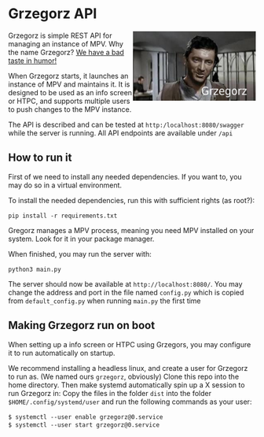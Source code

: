 # Grzegorz API
<img align="right" width="250" src="res/logo.png">

Grzegorz is simple REST API for managing an instance of MPV.
Why the name Grzegorz? [We have a bad taste in humor!](https://youtu.be/t-fcrn1Edik)

When Grzegorz starts, it launches an instance of MPV and maintains it. It is designed to be used as an info screen or HTPC, and supports multiple users to push changes to the MPV instance.

The API is described and can be tested at `http:/localhost:8080/swagger` while the server is running. All API endpoints are available under `/api`


## How to run it

First of we need to install any needed dependencies. If you want to, you may do so in a virtual environment.

To install the needed dependencies, run this with sufficient rights (as root?):

    pip install -r requirements.txt

Gregorz manages a MPV process, meaning you need MPV installed on your system. Look for it in your package manager.

When finished, you may run the server with:

    python3 main.py

The server should now be available at `http://localhost:8080/`.
You may change the address and port in the file named `config.py` which is copied from `default_config.py` when running `main.py` the first time

## Making Grzegorz run on boot

When setting up a info screen or HTPC using Grzegors, you may configure it to run automatically on startup.

We recommend installing a headless linux, and create a user for Grzegorz to run as. (We named ours `grzegorz`, obviously)
Clone this repo into the home directory. Then make systemd automatically spin up a X session to run Grzegorz in: Copy the files in the folder `dist` into the folder `$HOME/.config/systemd/user` and run the following commands as your user:

    $ systemctl --user enable grzegorz@0.service
    $ systemctl --user start grzegorz@0.service

